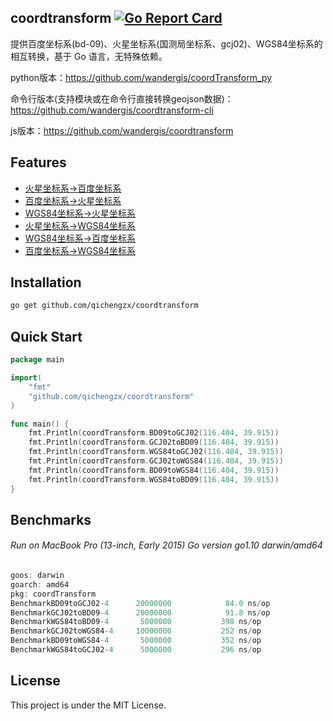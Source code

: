 coordtransform
[![Go Report Card](https://goreportcard.com/badge/github.com/qichengzx/coordtransform)](https://goreportcard.com/report/github.com/qichengzx/coordtransform)
----

提供百度坐标系(bd-09)、火星坐标系(国测局坐标系、gcj02)、WGS84坐标系的相互转换，基于 Go 语言，无特殊依赖。

python版本：https://github.com/wandergis/coordTransform_py

命令行版本(支持模块或在命令行直接转换geojson数据)：https://github.com/wandergis/coordtransform-cli

js版本：https://github.com/wandergis/coordtransform

Features
------

- [火星坐标系->百度坐标系](https://github.com/qichengzx/coordtransform/blob/ecfa225e65d96871733941ddc35ff8194c13e9f3/main.go#L32)
- [百度坐标系->火星坐标系](https://github.com/qichengzx/coordtransform/blob/ecfa225e65d96871733941ddc35ff8194c13e9f3/main.go#L18)
- [WGS84坐标系->火星坐标系](https://github.com/qichengzx/coordtransform/blob/ecfa225e65d96871733941ddc35ff8194c13e9f3/main.go#L43)
- [火星坐标系->WGS84坐标系](https://github.com/qichengzx/coordtransform/blob/ecfa225e65d96871733941ddc35ff8194c13e9f3/main.go#L54)
- [WGS84坐标系->百度坐标系](https://github.com/qichengzx/coordtransform/blob/ecfa225e65d96871733941ddc35ff8194c13e9f3/main.go#L71)
- [百度坐标系->WGS84坐标系](https://github.com/qichengzx/coordtransform/blob/ecfa225e65d96871733941ddc35ff8194c13e9f3/main.go#L65)

Installation
------

```bash
go get github.com/qichengzx/coordtransform
```

Quick Start
------

```Go
package main

import(
	"fmt"
	"github.com/qichengzx/coordtransform"
)

func main() {
	fmt.Println(coordTransform.BD09toGCJ02(116.404, 39.915))
	fmt.Println(coordTransform.GCJ02toBD09(116.404, 39.915))
	fmt.Println(coordTransform.WGS84toGCJ02(116.404, 39.915))
	fmt.Println(coordTransform.GCJ02toWGS84(116.404, 39.915))
	fmt.Println(coordTransform.BD09toWGS84(116.404, 39.915))
	fmt.Println(coordTransform.WGS84toBD09(116.404, 39.915))
}

```

Benchmarks
------

###### Run on MacBook Pro (13-inch, Early 2015) Go version go1.10 darwin/amd64

```Go
goos: darwin
goarch: amd64
pkg: coordTransform
BenchmarkBD09toGCJ02-4    	20000000	        84.0 ns/op
BenchmarkGCJ02toBD09-4    	20000000	        91.8 ns/op
BenchmarkWGS84toBD09-4    	 5000000	       398 ns/op
BenchmarkGCJ02toWGS84-4   	10000000	       252 ns/op
BenchmarkBD09toWGS84-4    	 5000000	       352 ns/op
BenchmarkWGS84toGCJ02-4   	 5000000	       296 ns/op
```

License
------

This project is under the MIT License.
